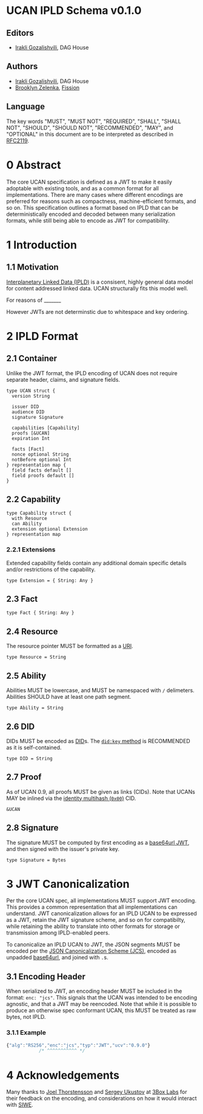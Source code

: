 # UCAN IPLD Schema v0.1.0

## Editors

* [Irakli Gozalishvili](https://github.com/Gozala), DAG House

## Authors

* [Irakli Gozalishvili](https://github.com/Gozala), DAG House
* [Brooklyn Zelenka](https://github.com/expede), [Fission](https://fission.codes)

## Language

The key words "MUST", "MUST NOT", "REQUIRED", "SHALL", "SHALL NOT", "SHOULD", "SHOULD NOT", "RECOMMENDED", "MAY", and "OPTIONAL" in this document are to be interpreted as described in [RFC2119](https://datatracker.ietf.org/doc/html/rfc2119).

# 0 Abstract

The core UCAN specification is defined as a JWT to make it easily adoptable with existing tools, and as a common format for all implementations. There are many cases where different encodings are preferred for reasons such as compactness, machine-efficient formats, and so on. This specification outlines a format based on IPLD that can be deterministically encoded and decoded between many serialization formats, while still being able to encode as JWT for compatibility.

# 1 Introduction

## 1.1 Motivation

[Interplanetary Linked Data (IPLD)](https://ipld.io/) is a consisent, highly general data model for content addressed linked data. UCAN structurally fits this model well.

For reasons of _______

However JWTs are not determinstic due to whitespace and key ordering.

# 2 IPLD Format

## 2.1 Container

Unlike the JWT format, the IPLD encoding of UCAN does not require separate header, claims, and signature fields.

```ipldsch
type UCAN struct {
  version String

  issuer DID
  audience DID
  signature Signature

  capabilities [Capability]
  proofs [&UCAN]
  expiration Int

  facts [Fact]
  nonce optional String
  notBefore optional Int
} representation map {
  field facts default []
  field proofs default []
}
```

## 2.2 Capability

``` ipldsch
type Capability struct {
  with Resource
  can Ability
  extension optional Extension
} representation map
```

### 2.2.1 Extensions

Extended capability fields contain any additional domain specific details and/or restrictions of the capability.

``` ipldsch
type Extension = { String: Any }
```

## 2.3 Fact

``` ipldsch
type Fact { String: Any }
```

## 2.4 Resource

The resource pointer MUST be formatted as a [URI](https://www.rfc-editor.org/rfc/rfc3986).

``` ipldsch
type Resource = String
```

## 2.5 Ability

Abilities MUST be lowercase, and MUST be namespaced with `/` delimeters. Abilities SHOULD have at least one path segment.

``` ipldsch
type Ability = String
```

## 2.6 DID

DIDs MUST be encoded as [DID](https://www.w3.org/TR/did-core/)s. The [`did:key` method](https://w3c-ccg.github.io/did-method-key/) is RECOMMENDED as it is self-contained.

``` ipldsch
type DID = String
```

## 2.7 Proof

As of UCAN 0.9, all proofs MUST be given as links (CIDs). Note that UCANs MAY be inlined via the [identity multihash (`0x00`)](https://github.com/multiformats/multicodec/blob/master/table.csv#L2) CID.

``` ipldsch
&UCAN
```

## 2.8 Signature

The signature MUST be computed by first encoding as a [base64url JWT](#3-jwt-canonicalization), and then signed with the issuer's private key.

``` ipldsch
type Signature = Bytes
```

# 3 JWT Canonicalization

Per the core UCAN spec, all implementations MUST support JWT encoding. This provides a common representation that all implementations can understand. JWT canonicalization allows for an IPLD UCAN to be expressed as a JWT, retain the JWT signature scheme, and so on for compatibilty, while retaining the ability to translate into other formats for storage or transmission among IPLD-enabled peers.

To canonicalize an IPLD UCAN to JWT, the JSON segments MUST be encoded per the [JSON Canonicalization Scheme (JCS)](https://www.rfc-editor.org/rfc/rfc8785), encoded as unpadded [base64url](https://datatracker.ietf.org/doc/html/rfc4648#section-5), and joined with `.`s.

## 3.1 Encoding Header

When serialized to JWT, an encoding header MUST be included in the format: `enc: "jcs"`. This signals that the UCAN was intended to be encoding agnostic, and that a JWT may be reencoded. Note that while it is possible to produce an otherwise spec conformant UCAN, this MUST be treated as raw bytes, not IPLD.

### 3.1.1 Example

``` javascript
{"alg":"RS256","enc":"jcs","typ":"JWT","ucv":"0.9.0"}
            /* ^^^^^^^^^^^ */
```

# 4 Acknowledgements

Many thanks to [Joel Thorstensson](https://github.com/oed) and [Sergey Ukustov](https://github.com/ukstv) at [3Box Labs](https://3boxlabs.com/) for their feedback on the encoding, and considerations on how it would interact with [SIWE](https://eips.ethereum.org/EIPS/eip-4361).
